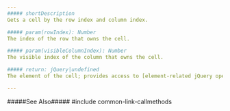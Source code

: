 ```yaml
---
##### shortDescription
Gets a cell by the row index and column index.

##### param(rowIndex): Number
The index of the row that owns the cell.

##### param(visibleColumnIndex): Number
The visible index of the column that owns the cell.

##### return: jQuery|undefined
The element of the cell; provides access to [element-related jQuery operations](https://api.jquery.com/?s=element).

---
```

#####See Also#####
#include common-link-callmethods